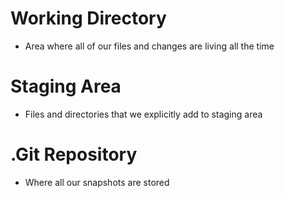# Working Directory
- Area where all of our files and changes are living all the time

# Staging Area
- Files and directories that we explicitly add to staging area

# .Git Repository
- Where all our snapshots are stored